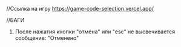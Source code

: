 //Ссылка на игру
https://game-code-selection.vercel.app/

//БАГИ

1. После нажатия кнопки "отмена" или "esc" не высвечивается сообщение: "Отменено"